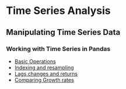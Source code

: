 # Time Series Analysis

## Manipulating Time Series Data 
### Working with Time Series in Pandas
* [Basic Operations](/time_series/basic.py)
* [Indexing and resampling](/time_series/indexing_and_resampling.py)
* [Lags,changes and returns](/time_series/lags_changes.py)
* [Comparing Growth rates](https://github.com/Srishti013/Machine-Learning/blob/main/time_series/compare_growth_rate.py)
